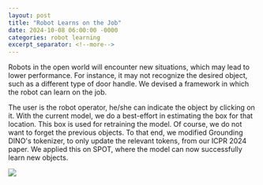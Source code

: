 ```yaml
---
layout: post
title: "Robot Learns on the Job"
date: 2024-10-08 06:00:00 -0000
categories: robot learning
excerpt_separator: <!--more-->
---
```


Robots in the open world will encounter new situations, 
which may lead to lower performance. 
For instance, it may not recognize the desired object, 
such as a different type of door handle. 
We devised a framework in which the robot can learn on the job. 

The user is the robot operator, he/she can indicate the object by clicking on it. 
With the current model, we do a best-effort in estimating the box for that location. 
This box is used for retraining the model. 
Of course, we do not want to forget the previous objects. 
To that end, we modified Grounding DINO's tokenizer, to only update the relevant tokens, from our ICPR 2024 paper. 
We applied this on SPOT, where the model can now successfully learn new objects.  

<img src="https://gertjanburghouts.github.io/pictures/robot_learn_azure.jpg">
